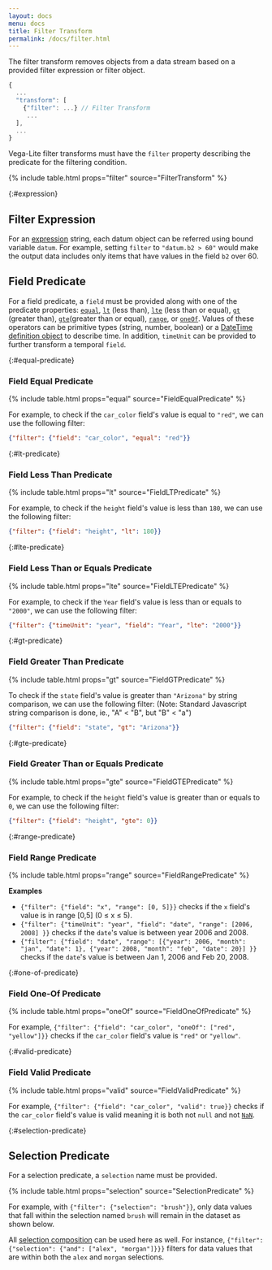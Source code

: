```yaml
---
layout: docs
menu: docs
title: Filter Transform
permalink: /docs/filter.html
---
```


The filter transform removes objects from a data stream based on a provided filter expression or filter object.

```js
{
  ...
  "transform": [
    {"filter": ...} // Filter Transform
     ...
  ],
  ...
}
```

Vega-Lite filter transforms must have the `filter` property describing the predicate for the filtering condition.

{% include table.html props="filter" source="FilterTransform" %}

{:#expression}

## Filter Expression

For an [expression](types.html#expression) string, each datum object can be referred using bound variable `datum`. For example, setting `filter` to `"datum.b2 > 60"` would make the output data includes only items that have values in the field `b2` over 60.

## Field Predicate

For a field predicate, a `field` must be provided along with one of the predicate properties: [`equal`](#equal-predicate), [`lt`](#lt-predicate) (less than), [`lte`](#lte-predicate) (less than or equal), [`gt`](#gt-predicate) (greater than), [`gte`](#gte-predicate)(greater than or equal), [`range`](#range-predicate), or [`oneOf`](#one-of-predicate). Values of these operators can be primitive types (string, number, boolean) or a [DateTime definition object](types.html#datetime) to describe time. In addition, `timeUnit` can be provided to further transform a temporal `field`.

{:#equal-predicate}

### Field Equal Predicate

{% include table.html props="equal" source="FieldEqualPredicate" %}

For example, to check if the `car_color` field's value is equal to `"red"`, we can use the following filter:

```json
{"filter": {"field": "car_color", "equal": "red"}}
```

{:#lt-predicate}

### Field Less Than Predicate

{% include table.html props="lt" source="FieldLTPredicate" %}

For example, to check if the `height` field's value is less than `180`, we can use the following filter:

```json
{"filter": {"field": "height", "lt": 180}}
```

{:#lte-predicate}

### Field Less Than or Equals Predicate

{% include table.html props="lte" source="FieldLTEPredicate" %}

For example, to check if the `Year` field's value is less than or equals to `"2000"`, we can use the following filter:

```json
{"filter": {"timeUnit": "year", "field": "Year", "lte": "2000"}}
```

{:#gt-predicate}

### Field Greater Than Predicate

{% include table.html props="gt" source="FieldGTPredicate" %}

To check if the `state` field's value is greater than `"Arizona"` by string comparison, we can use the following filter: (Note: Standard Javascript string comparison is done, ie., "A" < "B", but "B" < "a")

```json
{"filter": {"field": "state", "gt": "Arizona"}}
```

{:#gte-predicate}

### Field Greater Than or Equals Predicate

{% include table.html props="gte" source="FieldGTEPredicate" %}

For example, to check if the `height` field's value is greater than or equals to `0`, we can use the following filter:

```json
{"filter": {"field": "height", "gte": 0}}
```

{:#range-predicate}

### Field Range Predicate

{% include table.html props="range" source="FieldRangePredicate" %}

**Examples**

- `{"filter": {"field": "x", "range": [0, 5]}}` checks if the `x` field's value is in range [0,5] (0 ≤ x ≤ 5).
- `{"filter": {"timeUnit": "year", "field": "date", "range": [2006, 2008] }}` checks if the `date`'s value is between year 2006 and 2008.
- `{"filter": {"field": "date", "range": [{"year": 2006, "month": "jan", "date": 1}, {"year": 2008, "month": "feb", "date": 20}] }}` checks if the `date`'s value is between Jan 1, 2006 and Feb 20, 2008.

{:#one-of-predicate}

### Field One-Of Predicate

{% include table.html props="oneOf" source="FieldOneOfPredicate" %}

For example, `{"filter": {"field": "car_color", "oneOf": ["red", "yellow"]}}` checks if the `car_color` field's value is `"red"` or `"yellow"`.

{:#valid-predicate}

### Field Valid Predicate

{% include table.html props="valid" source="FieldValidPredicate" %}

For example, `{"filter": {"field": "car_color", "valid": true}}` checks if the `car_color` field's value is valid meaning it is both not `null` and not [`NaN`](https://developer.mozilla.org/en-US/docs/Web/JavaScript/Reference/Global_Objects/NaN).

{:#selection-predicate}

## Selection Predicate

For a selection predicate, a `selection` name must be provided.

{% include table.html props="selection" source="SelectionPredicate" %}

For example, with `{"filter": {"selection": "brush"}}`, only data values that fall within the selection named `brush` will remain in the dataset as shown below.

<div class="vl-example" data-name="selection_filter"></div>

All [selection composition](selection.html#compose) can be used here as well. For instance, `{"filter": {"selection": {"and": ["alex", "morgan"]}}}` filters for data values that are within both the `alex` and `morgan` selections.
